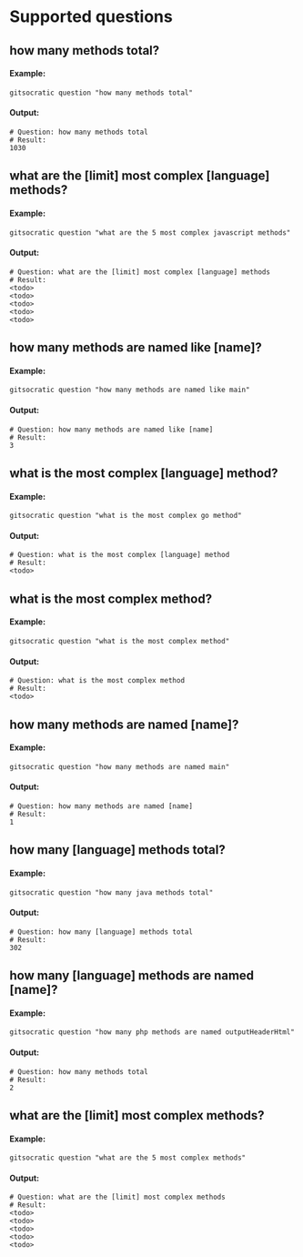 # Supported questions
## how many methods total?
#### Example:
```
gitsocratic question "how many methods total"
```
#### Output:
```
# Question: how many methods total
# Result:
1030
```
## what are the [limit] most complex [language] methods?
#### Example:
```
gitsocratic question "what are the 5 most complex javascript methods"
```
#### Output:
```
# Question: what are the [limit] most complex [language] methods
# Result:
<todo>
<todo>
<todo>
<todo>
<todo>
```
## how many methods are named like [name]?
#### Example:
```
gitsocratic question "how many methods are named like main"
```
#### Output:
```
# Question: how many methods are named like [name]
# Result:
3
```
## what is the most complex [language] method?
#### Example:
```
gitsocratic question "what is the most complex go method"
```
#### Output:
```
# Question: what is the most complex [language] method
# Result:
<todo>
```
## what is the most complex method?
#### Example:
```
gitsocratic question "what is the most complex method"
```
#### Output:
```
# Question: what is the most complex method
# Result:
<todo>
```
## how many methods are named [name]?
#### Example:
```
gitsocratic question "how many methods are named main"
```
#### Output:
```
# Question: how many methods are named [name]
# Result:
1
```
## how many [language] methods total?
#### Example:
```
gitsocratic question "how many java methods total"
```
#### Output:
```
# Question: how many [language] methods total
# Result:
302
```
## how many [language] methods are named [name]?
#### Example:
```
gitsocratic question "how many php methods are named outputHeaderHtml"
```
#### Output:
```
# Question: how many methods total
# Result:
2
```
## what are the [limit] most complex methods?
#### Example:
```
gitsocratic question "what are the 5 most complex methods"
```
#### Output:
```
# Question: what are the [limit] most complex methods
# Result:
<todo>
<todo>
<todo>
<todo>
<todo>
```
